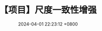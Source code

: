 ---
title: 【项目】尺度一致性增强
date: 2024-04-01 22:23:12 +0800
categories: [项目, 目标特征识别分析算法]
tags: [数据增广, 小目标检测]
---